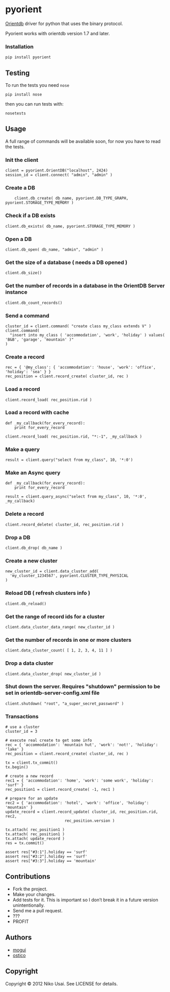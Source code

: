 # pyorient

[Orientdb](chcadas161.emea.guccigroup.dom/IntMailTrack) driver for python that uses the binary protocol.

Pyorient works with orientdb version 1.7 and later.


### Installation

	pip install pyorient


## Testing

To run the tests you need `nose`

	pip install nose
	
then you can run tests with:

	nosetests 


## Usage

A full range of commands will be available soon, for now you have to read the tests.

### Init the client

	client = pyorient.OrientDB("localhost", 2424)
    session_id = client.connect( "admin", "admin" )
    
### Create a DB
        client.db_create( db_name, pyorient.DB_TYPE_GRAPH, pyorient.STORAGE_TYPE_MEMORY )

### Check if a DB exists
	client.db_exists( db_name, pyorient.STORAGE_TYPE_MEMORY )

### Open a DB
	client.db_open( db_name, "admin", "admin" )

### Get the size of a database ( needs a DB opened )
	client.db_size()

### Get the number of records in a database in the OrientDB Server instance
	client.db_count_records()

### Send a command
	cluster_id = client.command( "create class my_class extends V" )
	client.command( 
	  "insert into my_class ( 'accommodation', 'work', 'holiday' ) values( 'B&B', 'garage', 'mountain' )"
	)

### Create a record
	rec = { '@my_class': { 'accommodation': 'house', 'work': 'office', 'holiday': 'sea' } }
	rec_position = client.record_create( cluster_id, rec )

### Load a record
	client.record_load( rec_position.rid )

### Load a record with cache
	def _my_callback(for_every_record):
		print for_every_record

	client.record_load( rec_position.rid, "*:-1", _my_callback )

### Make a query
	result = client.query("select from my_class", 10, '*:0')

### Make an Async query
	def _my_callback(for_every_record):
		print for_every_record

	result = client.query_async("select from my_class", 10, '*:0', _my_callback)

### Delete a record
	client.record_delete( cluster_id, rec_position.rid )

### Drop a DB
	client.db_drop( db_name )

### Create a new cluster
	new_cluster_id = client.data_cluster_add(
	  'my_cluster_1234567', pyorient.CLUSTER_TYPE_PHYSICAL
	)

### Reload DB ( refresh clusters info )
	client.db_reload()

### Get the range of record ids for a cluster
	client.data_cluster_data_range( new_cluster_id )

### Get the number of records in one or more clusters
	client.data_cluster_count( [ 1, 2, 3, 4, 11 ] )

### Drop a data cluster
	client.data_cluster_drop( new_cluster_id )

### Shut down the server. Requires "shutdown" permission to be set in orientdb-server-config.xml file
	client.shutdown( "root", "a_super_secret_password" )

### Transactions

	# use a cluster
	cluster_id = 3

	# execute real create to get some info
	rec = { 'accommodation': 'mountain hut', 'work': 'not!', 'holiday': 'lake' }
	rec_position = client.record_create( cluster_id, rec )
	
	tx = client.tx_commit()
	tx.begin()
	
	# create a new record
	rec1 = { 'accommodation': 'home', 'work': 'some work', 'holiday': 'surf' }
	rec_position1 = client.record_create( -1, rec1 )
	
	# prepare for an update
	rec2 = { 'accommodation': 'hotel', 'work': 'office', 'holiday': 'mountain' }
	update_record = client.record_update( cluster_id, rec_position.rid, rec2,
	                          rec_position.version )

	tx.attach( rec_position1 )
	tx.attach( rec_position1 )
	tx.attach( update_record )
	res = tx.commit()

	assert res["#3:1"].holiday == 'surf'
	assert res["#3:2"].holiday == 'surf'
	assert res["#3:3"].holiday == 'mountain'

## Contributions

- Fork the project.
- Make your changes.
- Add tests for it. This is important so I don’t break it in a future version unintentionally.
- Send me a pull request.
- ???
- PROFIT

## Authors
- [mogui](https://github.com/mogui/)
- [ostico](https://github.com/ostico/)

## Copyright

Copyright © 2012 Niko Usai. See LICENSE for details.
